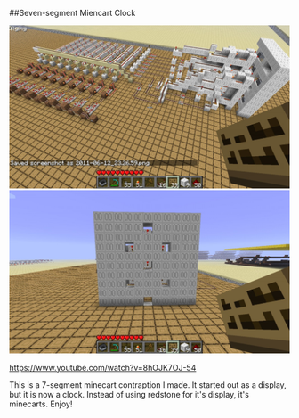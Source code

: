 ##Seven-segment Miencart Clock

![overview](./view.jpg "overview")
![front](./front.jpg "front")

https://www.youtube.com/watch?v=8hOJK7OJ-54

This is a 7-segment minecart contraption I made. It started out as a display, but it is now a clock. Instead of using redstone for it's display, it's minecarts. Enjoy!

